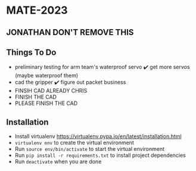 # MATE-2023

## JONATHAN DON'T REMOVE THIS

## Things To Do
- preliminary testing for arm team's waterproof servo
✔️ get more servos (maybe waterproof them)
- cad the gripper
✔️ figure out packet business
- FINSIH CAD ALREADY CHRIS
- FINISH THE CAD
- PLEASE FINISH THE CAD

## Installation
- Install virtualenv https://virtualenv.pypa.io/en/latest/installation.html
- `virtualenv env` to create the virtual environment
- Run `source env/bin/activate` to start the virtual environment
- Run `pip install -r requirements.txt` to install project dependencies
- Run `deactivate` when you are done
